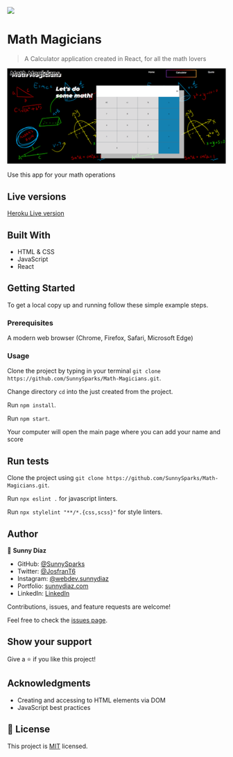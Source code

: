 ![](https://img.shields.io/badge/Microverse-blueviolet)

# Math Magicians

> A Calculator application created in React, for all the math lovers

![screenshot](./img.png)

Use this app for your math operations

## Live versions

[Heroku Live version](https://math-magicians-neon.herokuapp.com)

## Built With

- HTML & CSS
- JavaScript
- React

## Getting Started


To get a local copy up and running follow these simple example steps.

### Prerequisites
 A modern web browser (Chrome, Firefox, Safari, Microsoft Edge)


### Usage
 Clone the project by typing in your terminal `git clone https://github.com/SunnySparks/Math-Magicians.git`.

 Change directory `cd` into the just created from the project.

 Run `npm install`.
 
 Run `npm start`.

 Your computer will open the main page where you can add your name and score
 
## Run tests
 Clone the project using `git clone https://github.com/SunnySparks/Math-Magicians.git`.

 Run `npx eslint .` for javascript linters.

 Run `npx stylelint "**/*.{css,scss}"` for style linters.


## Author

👤 **Sunny Díaz**

- GitHub: [@SunnySparks](https://github.com/SunnySparks)
- Twitter: [@JosfranT6](https://twitter.com/JosFranT6)
- Instagram: [@webdev.sunnydiaz](https://www.instagram.com/webdev.sunnydiaz/)
- Portfolio: [sunnydiaz.com](https://sunnydiaz.com/)
- LinkedIn: [LinkedIn](https://www.linkedin.com/in/jose-f-silva/)


Contributions, issues, and feature requests are welcome!

Feel free to check the [issues page](https://github.com/SunnySparks/Math-Magicians/issues).

## Show your support

Give a ⭐️ if you like this project!

## Acknowledgments

- Creating and accessing to HTML elements via DOM
- JavaScript best practices

## 📝 License

This project is [MIT](./MIT.md) licensed.
